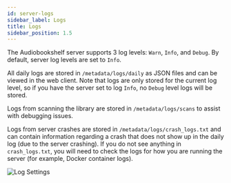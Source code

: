 ```yaml
---
id: server-logs
sidebar_label: Logs
title: Logs
sidebar_position: 1.5
---
```


The Audiobookshelf server supports 3 log levels: `Warn`, `Info`, and `Debug`. By default, server log levels are set to `Info`.

All daily logs are stored in `/metadata/logs/daily` as JSON files and can be viewed in the web client. Note that logs are only stored for the current log level, so if you have the server set to log `Info`, no `Debug` level logs will be stored.

Logs from scanning the library are stored in `/metadata/logs/scans` to assist with debugging issues.

Logs from server crashes are stored in `/metadata/logs/crash_logs.txt` and can contain information regarding a crash that does not show up in the daily log (due to the server crashing). If you do not see anything in `crash_logs.txt`, you will need to check the logs for how you are running the server (for example, Docker container logs).

![Log Settings](/pages/server-management/logs.png)
